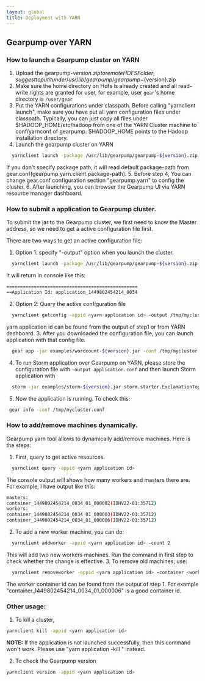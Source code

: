 ```yaml
---
layout: global
title: Deployment with YARN
---
```

## Gearpump over YARN

### How to launch a Gearpump cluster on YARN

1. Upload the gearpump-${version}.zip to remote HDFS Folder, suggest to put it under /usr/lib/gearpump/gearpump-${version}.zip
2. Make sure the home directory on Hdfs is already created and all read-write rights are granted for user, for example, user ```gear```'s home directory is ```/user/gear```
3. Put the YARN configurations under classpath.
  Before calling "yarnclient launch", make sure you have put all yarn configuration files under classpath.
  Typically, you can just copy all files under $HADOOP_HOME/etc/hadoop from one of the YARN Cluster machine to conf/yarnconf of gearpump.
  $HADOOP_HOME points to the Hadoop installation directory. 
4. Launch the gearpump cluster on YARN
  ```bash
    yarnclient launch -package /usr/lib/gearpump/gearpump-${version}.zip
  ```
  If you don't specify package path, it will read default package-path from gear.conf(gearpump.yarn.client.package-path).
5. Before step 4, You can change gear.conf configuration section "gearpump.yarn" to config the cluster.
6. After launching, you can browser the Gearpump UI via YARN resource manager dashboard.

### How to submit a application to Gearpump cluster.

To submit the jar to the Gearpump cluster, we first need to know the Master address, so we need to get
a active configuration file first.

There are two ways to get an active configuration file:
1. Option 1: specify "-output" option when you launch the cluster.
  ```bash
    yarnclient launch -package /usr/lib/gearpump/gearpump-${version}.zip -output /tmp/mycluster.conf
   ```
   It will return in console like this:
   ```bash
   ================================================
   ==Application Id: application_1449802454214_0034
   ```

2. Option 2: Query the active configuration file
  ```bash
    yarnclient getconfig -appid <yarn application id> -output /tmp/mycluster.conf
  ```
  yarn application id can be found from the output of step1 or from YARN dashboard.
3. After you downloaded the configuration file, you can launch application with that config file.
  ```bash
    gear app -jar examples/wordcount-${version}.jar -conf /tmp/mycluster.conf
  ```
  
4. To run Storm application over Gearpump on YARN, please store the configuration file with `-output application.conf` 
   and then launch Storm application with
  ```bash
    storm -jar examples/storm-${version}.jar storm.starter.ExclamationTopology exclamation
  ```
  
5. Now the application is running. To check this:
  ```bash
   gear info -conf /tmp/mycluster.conf
  ```

### How to add/remove machines dynamically.

Gearpump yarn tool allows to dynamically add/remove machines. Here is the steps:
 1. First, query to get active resources.
 ```bash
   yarnclient query -appid <yarn application id>
 ```
 The console output will shows how many workers and masters there are. For example, I have output like this:
 ```bash
 masters:
 container_1449802454214_0034_01_000002(IDHV22-01:35712)
 workers:
 container_1449802454214_0034_01_000003(IDHV22-01:35712)
 container_1449802454214_0034_01_000006(IDHV22-01:35712)
 ```

 2. To add a new worker machine, you can do:
 ```bash
   yarnclient addworker -appid <yarn application id> -count 2
 ```
 This will add two new workers machines. Run the command in first step to check whether the change is effective.
 3. To remove old machines, use:
 ```bash
   yarnclient removeworker -appid <yarn application id> -container <worker container id>
 ```
 The worker container id can be found from the output of step 1. For example "container_1449802454214_0034_01_000006" is a good container id.

### Other usage:
 1. To kill a cluster,
  ```bash
  yarnclient kill -appid <yarn application id>
  ```
**NOTE:** If the application is not launched successfully, then this command won't work. Please use "yarn application -kill <appId>" instead.


 2. To check the Gearpump version
  ```bash
  yarnclient version -appid <yarn application id>
  ```
